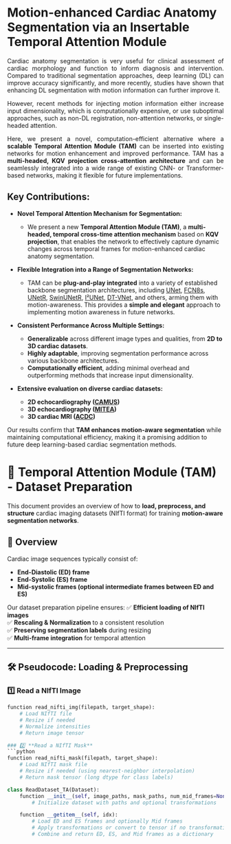 # Motion-enhanced Cardiac Anatomy Segmentation via an Insertable Temporal Attention Module

<p align="justify">
Cardiac anatomy segmentation is very useful for clinical assessment of cardiac morphology and function to inform diagnosis and intervention. Compared to traditional segmentation approaches, deep learning (DL) can improve accuracy significantly, and more recently, studies have shown that enhancing DL segmentation with motion information can further improve it. 
</p>

<p align="justify">
However, recent methods for injecting motion information either increase input dimensionality, which is computationally expensive, or use suboptimal approaches, such as non-DL registration, non-attention networks, or single-headed attention. 
</p>

<p align="justify">
Here, we present a novel, computation-efficient alternative where a <strong>scalable Temporal Attention Module (TAM)</strong> can be inserted into existing networks for motion enhancement and improved performance. TAM has a <strong>multi-headed, KQV projection cross-attention architecture</strong> and can be seamlessly integrated into a wide range of existing CNN- or Transformer-based networks, making it flexible for future implementations.
</p>

## Key Contributions:
- **Novel Temporal Attention Mechanism for Segmentation:**  
  - We present a new **Temporal Attention Module (TAM)**, a **multi-headed, temporal cross-time attention mechanism** based on **KQV projection**, that enables the network to effectively capture dynamic changes across temporal frames for motion-enhanced cardiac anatomy segmentation.

- **Flexible Integration into a Range of Segmentation Networks:**  
  - TAM can be **plug-and-play integrated** into a variety of established backbone segmentation architectures, including [UNet](https://arxiv.org/abs/1505.04597), [FCN8s](https://www.cv-foundation.org/openaccess/content_cvpr_2015/papers/Long_Fully_Convolutional_Networks_2015_CVPR_paper.pdf), [UNetR](https://arxiv.org/abs/2103.10504), [SwinUNetR](https://arxiv.org/abs/2201.01266), [I²UNet](https://www.sciencedirect.com/science/article/pii/S136184152400166X), [DT-VNet](https://ieeexplore.ieee.org/abstract/document/10752102), and others, arming them with motion-awareness. This provides a **simple and elegant** approach to implementing motion awareness in future networks.

- **Consistent Performance Across Multiple Settings:**  
  - **Generalizable** across different image types and qualities, from **2D to 3D cardiac datasets**.  
  - **Highly adaptable**, improving segmentation performance across various backbone architectures.  
  - **Computationally efficient**, adding minimal overhead and outperforming methods that increase input dimensionality.
 
- **Extensive evaluation on diverse cardiac datasets:**
  - **2D echocardiography ([CAMUS](https://www.creatis.insa-lyon.fr/Challenge/camus/))**
  - **3D echocardiography ([MITEA](https://www.cardiacatlas.org/mitea/))**
  - **3D cardiac MRI ([ACDC](https://www.creatis.insa-lyon.fr/Challenge/acdc/))**

Our results confirm that **TAM enhances motion-aware segmentation** while maintaining computational efficiency, making it a promising addition to future deep learning-based cardiac segmentation methods.

# 📌 Temporal Attention Module (TAM) - Dataset Preparation

This document provides an overview of how to **load, preprocess, and structure** cardiac imaging datasets (NIfTI format) for training **motion-aware segmentation networks**.

## 🔹 Overview
Cardiac image sequences typically consist of:
- **End-Diastolic (ED) frame**
- **End-Systolic (ES) frame**
- **Mid-systolic frames (optional intermediate frames between ED and ES)**

Our dataset preparation pipeline ensures:
✅ **Efficient loading of NIfTI images**  
✅ **Rescaling & Normalization** to a consistent resolution  
✅ **Preserving segmentation labels** during resizing  
✅ **Multi-frame integration** for temporal attention  

---

## 🛠️ **Pseudocode: Loading & Preprocessing**

### 1️⃣ **Read a NIfTI Image**
```python
function read_nifti_img(filepath, target_shape):
    # Load NIfTI file
    # Resize if needed
    # Normalize intensities
    # Return image tensor

### 2️⃣ **Read a NIfTI Mask**
```python
function read_nifti_mask(filepath, target_shape):
    # Load NIfTI mask file
    # Resize if needed (using nearest-neighbor interpolation)
    # Return mask tensor (long dtype for class labels)

class ReadDataset_TA(Dataset):
    function __init__(self, image_paths, mask_paths, num_mid_frames=None, transform=None):
        # Initialize dataset with paths and optional transformations

    function __getitem__(self, idx):
        # Load ED and ES frames and optionally Mid frames
        # Apply transformations or convert to tensor if no transformation is provided
        # Combine and return ED, ES, and Mid frames as a dictionary

